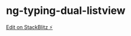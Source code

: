 # ng-typing-dual-listview

[Edit on StackBlitz ⚡️](https://stackblitz.com/edit/ng-typing-dual-listview)